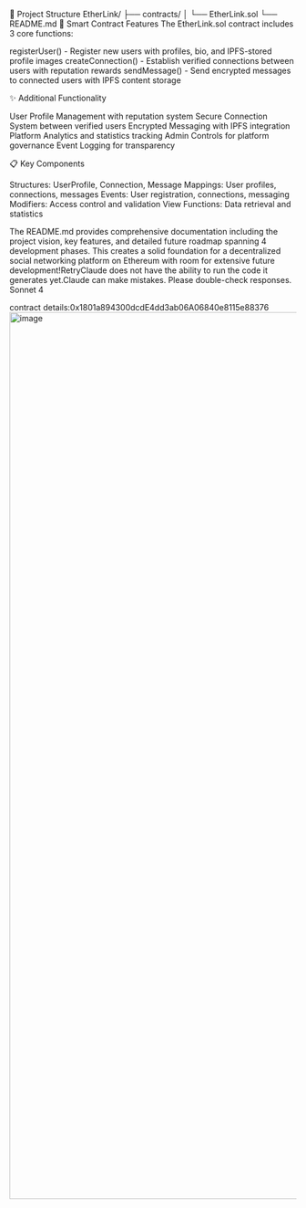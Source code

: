 📁 Project Structure
EtherLink/
├── contracts/
│   └── EtherLink.sol
└── README.md
🔧 Smart Contract Features
The EtherLink.sol contract includes 3 core functions:

registerUser() - Register new users with profiles, bio, and IPFS-stored profile images
createConnection() - Establish verified connections between users with reputation rewards
sendMessage() - Send encrypted messages to connected users with IPFS content storage

✨ Additional Functionality

User Profile Management with reputation system
Secure Connection System between verified users
Encrypted Messaging with IPFS integration
Platform Analytics and statistics tracking
Admin Controls for platform governance
Event Logging for transparency

📋 Key Components

Structures: UserProfile, Connection, Message
Mappings: User profiles, connections, messages
Events: User registration, connections, messaging
Modifiers: Access control and validation
View Functions: Data retrieval and statistics

The README.md provides comprehensive documentation including the project vision, key features, and detailed future roadmap spanning 4 development phases.
This creates a solid foundation for a decentralized social networking platform on Ethereum with room for extensive future development!RetryClaude does not have the ability to run the code it generates yet.Claude can make mistakes. Please double-check responses. Sonnet 4

contract details:0x1801a894300dcdE4dd3ab06A06840e8115e88376
<img width="2814" height="1554" alt="image" src="https://github.com/user-attachments/assets/023ecf7c-10a1-4677-a225-ef6c43af74ea" /> 

